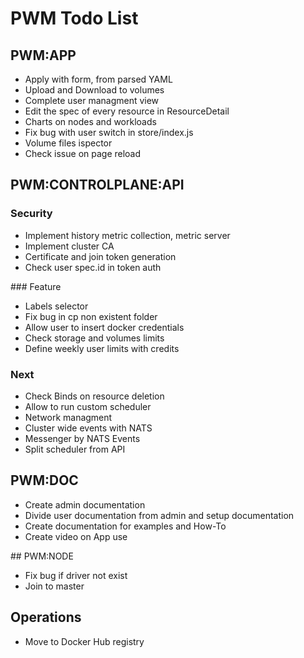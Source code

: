 # PWM Todo List

## PWM:APP

- Apply with form, from parsed YAML
- Upload and Download to volumes
- Complete user managment view
- Edit the spec of every resource in ResourceDetail
- Charts on nodes and workloads
- Fix bug with user switch in store/index.js
- Volume files ispector
- Check issue on page reload

## PWM:CONTROLPLANE:API

### Security

- Implement history metric collection, metric server
- Implement cluster CA 
- Certificate and join token generation
- Check user spec.id in token auth

### Feature

- Labels selector
- Fix bug in cp non existent folder
- Allow user to insert docker credentials
- Check storage and volumes limits
- Define weekly user limits with credits

### Next

- Check Binds on resource deletion
- Allow to run custom scheduler  
- Network managment
- Cluster wide events with NATS
- Messenger by NATS Events
- Split scheduler from API

## PWM:DOC

- Create admin documentation
- Divide user documentation from admin and setup documentation
- Create documentation for examples and How-To
- Create video on App use

## PWM:NODE

- Fix bug if driver not exist
- Join to master

## Operations

-  Move to Docker Hub registry